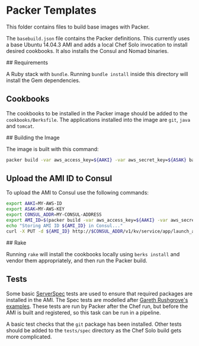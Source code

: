 # Packer Templates

This folder contains files to build base images with Packer.

The `basebuild.json` file contains the Packer definitions.  This currently uses a base Ubuntu 14.04.3 AMI and adds a local Chef Solo invocation to install desired cookbooks.  It also installs the Consul and Nomad binaries.

## Requirements

A Ruby stack with `bundle`.  Running `bundle install` inside this directory will install the Gem dependencies.

## Cookbooks

The cookbooks to be installed in the Packer image should be added to the `cookbooks/Berksfile`.  The applications installed into the image are `git`, `java` and `tomcat`.

## Building the Image

The image is built with this command:

```bash
packer build -var aws_access_key=${AAKI} -var aws_secret_key=${ASAK} basebuild.json
```

## Upload the AMI ID to Consul

To upload the AMI to Consul use the following commands:

```bash
export AAKI=MY-AWS-ID
export ASAK=MY-AWS-KEY
export CONSUL_ADDR=MY-CONSUL-ADDRESS
export AMI_ID=$(packer build -var aws_access_key=${AAKI} -var aws_secret_key=${ASAK} -machine-readable basebuild.json | awk -F, '$0 ~/artifact,0,id/ {print $6}' | cut -f2 -d:)
echo "Storing AMI ID ${AMI_ID} in Consul..."
curl -X PUT -d ${AMI_ID} http://$CONSUL_ADDR/v1/kv/service/app/launch_ami
```

## Rake

Running `rake` will install the cookbooks locally using `berks install` and vendor them appropriately, and then run the Packer build.

## Tests

Some basic [ServerSpec](http://serverspec.org) tests are used to ensure that required packages are installed in the AMI.  The Spec tests are modelled after [Gareth Rushgrove's examples](https://github.com/garethr/packer-serverspec-example).  These tests are run by Packer after the Chef run, but before the AMI is built and registered, so this task can be run in a pipeline.

A basic test checks that the `git` package has been installed. Other tests should be added to the `tests/spec` directory as the Chef Solo build gets more complicated.
